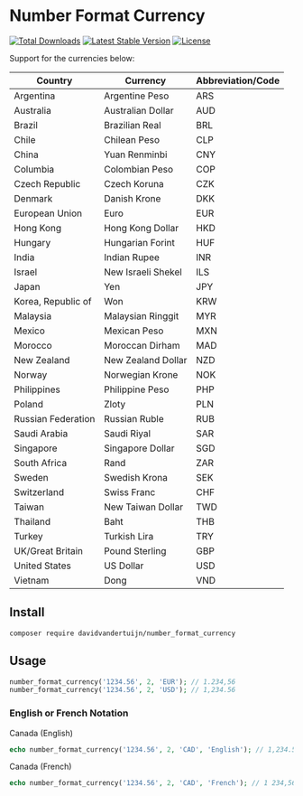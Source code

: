 # Number Format Currency

<a href="https://packagist.org/packages/davidvandertuijn/number_format_currency"><img src="https://poser.pugx.org/davidvandertuijn/number_format_currency/d/total.svg" alt="Total Downloads"></a>
<a href="https://packagist.org/packages/davidvandertuijn/number_format_currency"><img src="https://poser.pugx.org/davidvandertuijn/number_format_currency/v/stable.svg" alt="Latest Stable Version"></a>
<a href="https://packagist.org/packages/davidvandertuijn/number_format_currency"><img src="https://poser.pugx.org/davidvandertuijn/number_format_currency/license.svg" alt="License"></a>

Support for the currencies below:

| Country            | Currency           | Abbreviation/Code |
|--------------------|--------------------|-------------------|
| Argentina          | Argentine Peso     | ARS               |
| Australia          | Australian Dollar  | AUD               |
| Brazil             | Brazilian Real     | BRL               |
| Chile              | Chilean Peso       | CLP               |
| China              | Yuan Renminbi      | CNY               |
| Columbia           | Colombian Peso     | COP               |
| Czech Republic     | Czech Koruna       | CZK               |
| Denmark            | Danish Krone       | DKK               |
| European Union     | Euro               | EUR               |
| Hong Kong          | Hong Kong Dollar   | HKD               |
| Hungary            | Hungarian Forint   | HUF               |
| India              | Indian Rupee       | INR               |
| Israel             | New Israeli Shekel | ILS               |
| Japan              | Yen                | JPY               |
| Korea, Republic of | Won                | KRW               |
| Malaysia           | Malaysian Ringgit  | MYR               |
| Mexico             | Mexican Peso       | MXN               |
| Morocco            | Moroccan Dirham    | MAD               |
| New Zealand        | New Zealand Dollar | NZD               |
| Norway             | Norwegian Krone    | NOK               |
| Philippines        | Philippine Peso    | PHP               |
| Poland             | Zloty              | PLN               |
| Russian Federation | Russian Ruble      | RUB               |
| Saudi Arabia       | Saudi Riyal        | SAR               |
| Singapore          | Singapore Dollar   | SGD               |
| South Africa       | Rand               | ZAR               |
| Sweden             | Swedish Krona      | SEK               |
| Switzerland        | Swiss Franc        | CHF               |
| Taiwan             | New Taiwan Dollar  | TWD               |
| Thailand           | Baht               | THB               |
| Turkey             | Turkish Lira       | TRY               |
| UK/Great Britain   | Pound Sterling     | GBP               |
| United States      | US Dollar          | USD               |
| Vietnam            | Dong               | VND               |

## Install

```
composer require davidvandertuijn/number_format_currency
```

## Usage

```php
number_format_currency('1234.56', 2, 'EUR'); // 1.234,56
number_format_currency('1234.56', 2, 'USD'); // 1,234.56
```

### English or French Notation

Canada (English)
```php
echo number_format_currency('1234.56', 2, 'CAD', 'English'); // 1,234.56
```

Canada (French)
```php
echo number_format_currency('1234.56', 2, 'CAD', 'French'); // 1 234,56
```